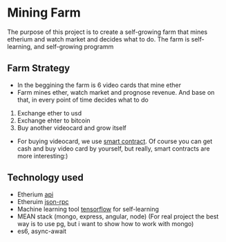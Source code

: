 # Mining Farm

The purpose of this project is to create a self-growing farm that mines etherium and watch market and decides what to do.
The farm is self-learning, and self-growing programm

## Farm Strategy

* In the beggining the farm is 6 video cards that mine ether
* Farm mines ether, watch market and prognose revenue. And base on that, in every point of time decides what to do
1) Exchange ether to usd
2) Exchange ehter to bitcoin
3) Buy another videocard and grow itself
* For buying videocard, we use [smart contract](https://www.ethereum.org/greeter).
Of course you can get cash and buy video card by yourself, but really, smart contracts are more interesting:)



## Technology used

* Etherium [api](https://github.com/ethereum/wiki/wiki/JavaScript-API)
* Etheruim [json-rpc](https://github.com/ethereum/wiki/wiki/JSON-RPC)
* Machine learning tool [tensorflow](https://www.tensorflow.org) for self-learning
* MEAN stack (mongo, express, angular, node) (For real project the best way is to use pg, but i want to show how to work with mongo)
* es6, async-await